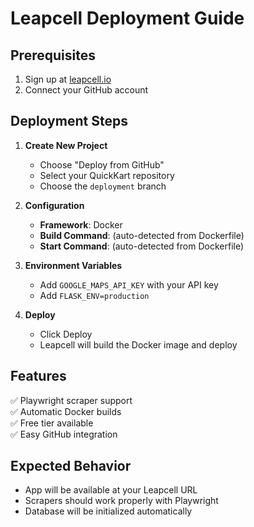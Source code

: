 # Leapcell Deployment Guide

## Prerequisites
1. Sign up at [leapcell.io](https://leapcell.io)
2. Connect your GitHub account

## Deployment Steps

1. **Create New Project**
   - Choose "Deploy from GitHub"
   - Select your QuickKart repository
   - Choose the `deployment` branch

2. **Configuration**
   - **Framework**: Docker
   - **Build Command**: (auto-detected from Dockerfile)
   - **Start Command**: (auto-detected from Dockerfile)

3. **Environment Variables**
   - Add `GOOGLE_MAPS_API_KEY` with your API key
   - Add `FLASK_ENV=production`

4. **Deploy**
   - Click Deploy
   - Leapcell will build the Docker image and deploy

## Features
✅ Playwright scraper support  
✅ Automatic Docker builds  
✅ Free tier available  
✅ Easy GitHub integration  

## Expected Behavior
- App will be available at your Leapcell URL
- Scrapers should work properly with Playwright
- Database will be initialized automatically